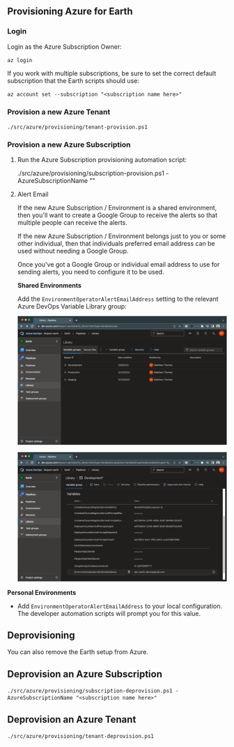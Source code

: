## Provisioning Azure for Earth

### Login

Login as the Azure Subscription Owner:

    az login

If you work with multiple subscriptions, be sure to set the correct default subscription that the Earth scripts should use:

    az account set --subscription "<subscription name here>"

### Provision a new Azure Tenant

    ./src/azure/provisioning/tenant-provision.ps1

### Provision a new Azure Subscription

1. Run the Azure Subscription provisioning automation script:

    ./src/azure/provisioning/subscription-provision.ps1 -AzureSubscriptionName "<subscription name here>"

2. Alert Email

    If the new Azure Subscription / Environment is a shared environment, then you'll want to create a Google Group to receive the alerts so that multiple people can receive the alerts.

    If the new Azure Subscription / Environment belongs just to you or some other individual, then that individuals preferred email address can be used without needing a Google Group.

    Once you've got a Google Group or individual email address to use for sending alerts, you need to configure it to be used.

    **Shared Environments**

    Add the `EnvironmentOperatorAlertEmailAddress` setting to the relevant Azure DevOps Variable Library group:

    ![Azure DevOps Variable Groups](./docs/images/azure-devops-variable-group-library.png)

    ![Azure DevOps EnvironmentOperatorAlertEmailAddress](./docs/images/azure-devops-variable-group-EnvironmentOperatorAlertEmailAddress.png)

**Personal Environments**

- Add `EnvironmentOperatorAlertEmailAddress` to your local configuration. The developer automation scripts will prompt you for this value.

## Deprovisioning

You can also remove the Earth setup from Azure.

## Deprovision an Azure Subscription

    ./src/azure/provisioning/subscription-deprovision.ps1 -AzureSubscriptionName "<subscription name here>"

## Deprovision an Azure Tenant

    ./src/azure/provisioning/tenant-deprovision.ps1
